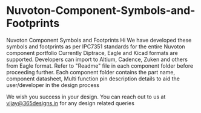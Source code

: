 # Nuvoton-Component-Symbols-and-Footprints
Nuvoton Component Symbols and Footprints
Hi 
We have developed these symbols and footprints as per IPC7351 standards for the entire Nuvoton component portfolio
Currently Diptrace, Eagle and Kicad formats are supported. Developers can import to Altium, Cadence, Zuken and others from Eagle format.
Refer to "Readme" file in each component folder before proceeding further.
Each component folder contains the part name, component datasheet, Multi function pin description details to aid the user/developer in the design process

We wish you success in your design. You can reach out to us at vijay@365designs.in for any design related queries
